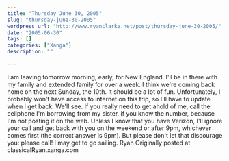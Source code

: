 ```yaml
---
title: "Thursday June 30, 2005"
slug: "thursday-june-30-2005"
wordpress_url: "http://www.ryanclarke.net/post/thursday-june-30-2005/"
date: "2005-06-30"
tags: []
categories: ["Xanga"]
description: ""

---
```


I am leaving tomorrow morning, early, for New England. I'll be in there with my family and extended family for over a week. I think we're coming back home on the next Sunday, the 10th. It should be a lot of fun. Unfortunately, I probably won't have access to internet on this trip, so I'll have to update when I get back. We'll see. If you really need to get ahold of me, call the cellphone I'm borrowing from my sister, if you know the number, because I'm not posting it on the web. Unless I know that you have Verizon, I'll ignore your call and get back with you on the weekend or after 9pm, whichever comes first (the correct answer is 9pm). But please don't let that discourage you: please call!
 I may get to go sailing.
 Ryan
Originally posted at classicalRyan.xanga.com
